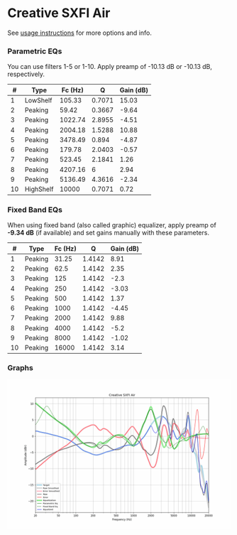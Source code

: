 # Creative SXFI Air
See [usage instructions](https://github.com/jaakkopasanen/AutoEq#usage) for more options and info.

### Parametric EQs
You can use filters 1-5 or 1-10. Apply preamp of -10.13 dB or -10.13 dB, respectively.

|   # | Type      |   Fc (Hz) |      Q |   Gain (dB) |
|-----|-----------|-----------|--------|-------------|
|   1 | LowShelf  |    105.33 | 0.7071 |       15.03 |
|   2 | Peaking   |     59.42 | 0.3667 |       -9.64 |
|   3 | Peaking   |   1022.74 | 2.8955 |       -4.51 |
|   4 | Peaking   |   2004.18 | 1.5288 |       10.88 |
|   5 | Peaking   |   3478.49 | 0.894  |       -4.87 |
|   6 | Peaking   |    179.78 | 2.0403 |       -0.57 |
|   7 | Peaking   |    523.45 | 2.1841 |        1.26 |
|   8 | Peaking   |   4207.16 | 6      |        2.94 |
|   9 | Peaking   |   5136.49 | 4.3616 |       -2.34 |
|  10 | HighShelf |  10000    | 0.7071 |        0.72 |

### Fixed Band EQs
When using fixed band (also called graphic) equalizer, apply preamp of **-9.34 dB** (if available) and set gains manually with these parameters.

|   # | Type    |   Fc (Hz) |      Q |   Gain (dB) |
|-----|---------|-----------|--------|-------------|
|   1 | Peaking |     31.25 | 1.4142 |        8.91 |
|   2 | Peaking |     62.5  | 1.4142 |        2.35 |
|   3 | Peaking |    125    | 1.4142 |       -2.3  |
|   4 | Peaking |    250    | 1.4142 |       -3.03 |
|   5 | Peaking |    500    | 1.4142 |        1.37 |
|   6 | Peaking |   1000    | 1.4142 |       -4.45 |
|   7 | Peaking |   2000    | 1.4142 |        9.88 |
|   8 | Peaking |   4000    | 1.4142 |       -5.2  |
|   9 | Peaking |   8000    | 1.4142 |       -1.02 |
|  10 | Peaking |  16000    | 1.4142 |        3.14 |

### Graphs
![](./Creative%20SXFI%20Air.png)
